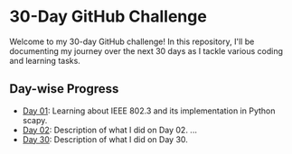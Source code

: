 # 30-Day GitHub Challenge

Welcome to my 30-day GitHub challenge! In this repository, I'll be documenting my journey over the next 30 days as I tackle various coding and learning tasks.

## Day-wise Progress

- [Day 01](Day%201%28IEEE%20802.3%29%2FREADME.md): Learning about IEEE 802.3 and its implementation in Python scapy.
- [Day 02](Day-02/README.md): Description of what I did on Day 02.
...
- [Day 30](Day-30/README.md): Description of what I did on Day 30.

